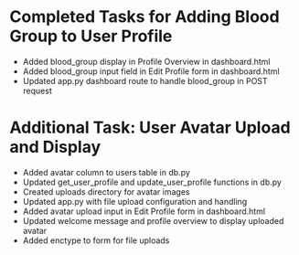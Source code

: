# Completed Tasks for Adding Blood Group to User Profile

- Added blood_group display in Profile Overview in dashboard.html
- Added blood_group input field in Edit Profile form in dashboard.html
- Updated app.py dashboard route to handle blood_group in POST request

# Additional Task: User Avatar Upload and Display

- Added avatar column to users table in db.py
- Updated get_user_profile and update_user_profile functions in db.py
- Created uploads directory for avatar images
- Updated app.py with file upload configuration and handling
- Added avatar upload input in Edit Profile form in dashboard.html
- Updated welcome message and profile overview to display uploaded avatar
- Added enctype to form for file uploads
